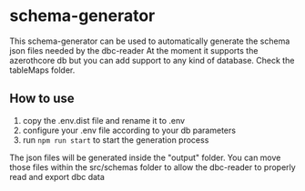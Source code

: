# schema-generator


This schema-generator can be used to automatically generate the schema json files needed by the dbc-reader
At the moment it supports the azerothcore db but you can add support to any kind of database. Check the tableMaps folder.

## How to use

1. copy the .env.dist file and rename it to .env
2. configure your .env file according to your db parameters
3. run `npm run start` to start the generation process

The json files will be generated inside the "output" folder. You can move those files
within the src/schemas folder to allow the dbc-reader to properly read and export dbc data
